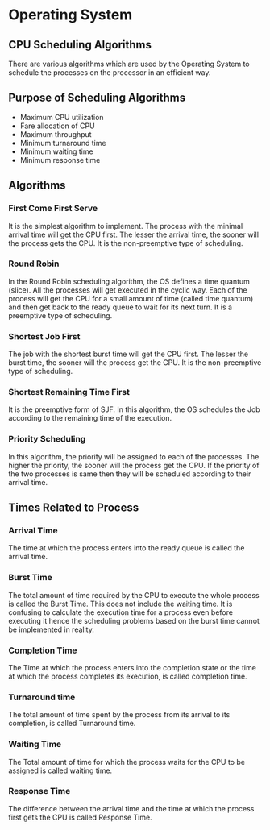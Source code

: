 # Operating System

## CPU Scheduling Algorithms
There are various algorithms which are used by the Operating System to schedule the processes on the processor in an efficient way.

## Purpose of Scheduling Algorithms
* Maximum CPU utilization
* Fare allocation of CPU
* Maximum throughput
* Minimum turnaround time
* Minimum waiting time
* Minimum response time

## Algorithms

### First Come First Serve
It is the simplest algorithm to implement. The process with the minimal arrival time will get the CPU first. The lesser the arrival time, the sooner will the process gets the CPU. It is the non-preemptive type of scheduling.

### Round Robin
In the Round Robin scheduling algorithm, the OS defines a time quantum (slice). All the processes will get executed in the cyclic way. Each of the process will get the CPU for a small amount of time (called time quantum) and then get back to the ready queue to wait for its next turn. It is a preemptive type of scheduling.

### Shortest Job First
The job with the shortest burst time will get the CPU first. The lesser the burst time, the sooner will the process get the CPU. It is the non-preemptive type of scheduling.

### Shortest Remaining Time First
It is the preemptive form of SJF. In this algorithm, the OS schedules the Job according to the remaining time of the execution.

### Priority Scheduling
In this algorithm, the priority will be assigned to each of the processes. The higher the priority, the sooner will the process get the CPU. If the priority of the two processes is same then they will be scheduled according to their arrival time.

## Times Related to Process
### Arrival Time
The time at which the process enters into the ready queue is called the arrival time.

### Burst Time
The total amount of time required by the CPU to execute the whole process is called the Burst Time. This does not include the waiting time. It is confusing to calculate the execution time for a process even before executing it hence the scheduling problems based on the burst time cannot be implemented in reality.

### Completion Time
The Time at which the process enters into the completion state or the time at which the process completes its execution, is called completion time.

### Turnaround time
The total amount of time spent by the process from its arrival to its completion, is called Turnaround time.

### Waiting Time
The Total amount of time for which the process waits for the CPU to be assigned is called waiting time.

### Response Time
The difference between the arrival time and the time at which the process first gets the CPU is called Response Time.
